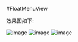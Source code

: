 #FloatMenuView

效果图如下:

![image](https://github.com/xiaojianglaile/FloatMenuView/blob/master/images/1.png)
![image](https://github.com/xiaojianglaile/FloatMenuView/blob/master/images/2.png)
![image](https://github.com/xiaojianglaile/FloatMenuView/blob/master/images/3.png)
